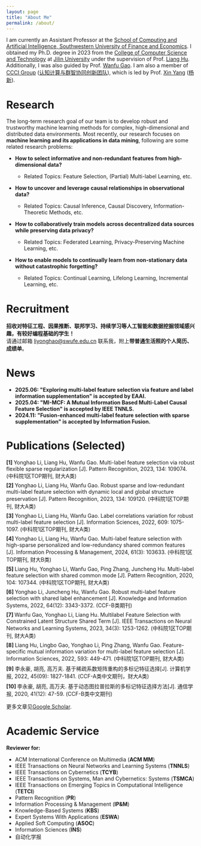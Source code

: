 ```yaml
---
layout: page
title: "About Me"
permalink: /about/
---
```




I am currently an Assistant Professor at the [School of Computing and Artificial Intelligence, Southwestern University of Finance and Economics](https://it.swufe.edu.cn/). I obtained my Ph.D. degree in 2023 from the [College of Computer Science and Technology](https://ccst.jlu.edu.cn/) at [Jilin University](https://www.jlu.edu.cn/) under the supervision of Prof. [Liang Hu](https://ccst.jlu.edu.cn/info/1367/19276.htm). Additionally, I was also guided by Prof. [Wanfu Gao](https://ccst.jlu.edu.cn/info/1028/19117.htm). I am also a member of [CCCI Group](https://ccci.swufe.edu.cn/) ([认知计算与群智协同创新团队](https://ccci.swufe.edu.cn/)), which is led by Prof. [Xin Yang](https://it.swufe.edu.cn/info/1119/2300.htm) ([杨新](https://it.swufe.edu.cn/info/1119/2300.htm)).

Research
======
The long-term research goal of our team is to develop robust and trustworthy machine learning methods for complex, high-dimensional and distributed data environments. Most recently, our research focuses on **machine learning and its applications in data mining**, following are some related research problems:

- **How to select informative and non-redundant features from high-dimensional data?**
  - Related Topics: Feature Selection, (Partial) Multi-label Learning, etc.

- **How to uncover and leverage causal relationships in observational data?**
  - Related Topics: Causal Inference, Causal Discovery, Information-Theoretic Methods, etc.

- **How to collaboratively train models across decentralized data sources while preserving data privacy?**
  - Related Topics: Federated Learning, Privacy-Preserving Machine Learning, etc.

- **How to enable models to continually learn from non-stationary data without catastrophic forgetting?**
  - Related Topics: Continual Learning, Lifelong Learning, Incremental Learning, etc.

Recruitment
======
**招收对特征工程、因果推断、联邦学习、持续学习等人工智能和数据挖掘领域感兴趣，有较好编程基础的学生！**  
请通过邮箱 [liyonghao@swufe.edu.cn](mailto:liyonghao@swufe.edu.cn) 联系我，附上**带普通生活照的个人简历、成绩单**。


News
======
- **2025.06: "Exploring multi-label feature selection via feature and label information supplementation" is accepted by EAAI.**
- **2025.04: "MI-MCF: A Mutual Information Based Multi-Label Causal Feature Selection" is accepted by IEEE TNNLS.**
- **2024.11: "Fusion-enhanced multi-label feature selection with sparse supplementation" is accepted by Information Fusion.**

Publications (Selected)
======
<style>
  ol {
    counter-reset: item;
    list-style: none;
    padding-left: 0;
  }
  ol li {
    counter-increment: item;
    margin-bottom: 7px;
  }
  ol li::before {
    content: "[" counter(item) "] ";
    font-weight: bold;
  }
</style>

<ol>
  <li>Yonghao Li, Liang Hu, Wanfu Gao. Multi-label feature selection via robust flexible sparse regularization [J]. Pattern Recognition, 2023, 134: 109074. (中科院1区TOP期刊, 财大A类)</li>
  <li>Yonghao Li, Liang Hu, Wanfu Gao. Robust sparse and low-redundant multi-label feature selection with dynamic local and global structure preservation [J]. Pattern Recognition, 2023, 134: 109120. (中科院1区TOP期刊, 财大A类)</li>
  <li>Yonghao Li, Liang Hu, Wanfu Gao. Label correlations variation for robust multi-label feature selection [J]. Information Sciences, 2022, 609: 1075-1097. (中科院1区TOP期刊, 财大A类)</li>
  <li>Yonghao Li, Liang Hu, Wanfu Gao. Multi-label feature selection with high-sparse personalized and low-redundancy shared common features [J]. Information Processing & Management, 2024, 61(3): 103633. (中科院1区TOP期刊, 财大B类)</li>
  <li>Liang Hu, Yonghao Li, Wanfu Gao, Ping Zhang, Juncheng Hu. Multi-label feature selection with shared common mode [J]. Pattern Recognition, 2020, 104: 107344. (中科院1区TOP期刊, 财大A类)</li>
  <li>Yonghao Li, Juncheng Hu, Wanfu Gao. Robust multi-label feature selection with shared label enhancement [J]. Knowledge and Information Systems, 2022, 64(12): 3343-3372. (CCF-B类期刊)</li>
  <li>Wanfu Gao, Yonghao Li, Liang Hu. Multilabel Feature Selection with Constrained Latent Structure Shared Term [J]. IEEE Transactions on Neural Networks and Learning Systems, 2023, 34(3): 1253-1262. (中科院1区TOP期刊, 财大A类)</li>
  <li>Liang Hu, Lingbo Gao, Yonghao Li, Ping Zhang, Wanfu Gao. Feature-specific mutual information variation for multi-label feature selection [J]. Information Sciences, 2022, 593: 449-471. (中科院1区TOP期刊, 财大A类)</li>
  <li>李永豪, 胡亮, 高万夫. 基于稀疏系数矩阵重构的多标记特征选择[J]. 计算机学报, 2022, 45(09): 1827-1841. (CCF-A类中文期刊，财大A类)</li>
  <li>李永豪, 胡亮, 高万夫. 基于动态图拉普拉斯的多标记特征选择方法[J]. 通信学报, 2020, 41(12): 47-59. (CCF-B类中文期刊)</li>
</ol>

更多文章见[Google Scholar](https://scholar.google.com/citations?user=6vb2aWkAAAAJ&hl=en).

Academic Service
======
**Reviewer for:**

- ACM International Conference on Multimedia (**ACM MM**)
- IEEE Transactions on Neural Networks and Learning Systems (**TNNLS**)
- IEEE Transactions on Cybernetics (**TCYB**)
- IEEE Transactions on Systems, Man and Cybernetics: Systems (**TSMCA**)
- IEEE Transactions on Emerging Topics in Computational Intelligence (**TETCI**)
- Pattern Recognition (**PR**)
- Information Processing & Management (**IP&M**)
- Knowledge-Based Systems (**KBS**)
- Expert Systems With Applications (**ESWA**)
- Applied Soft Computing (**ASOC**)
- Information Sciences (**INS**)
- 自动化学报



